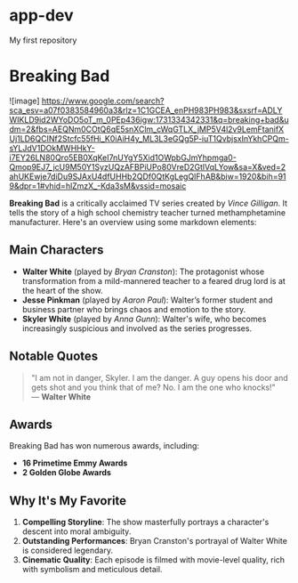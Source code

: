 # app-dev
My first repository
# Breaking Bad

![image] https://www.google.com/search?sca_esv=a07f0383584960a3&rlz=1C1GCEA_enPH983PH983&sxsrf=ADLYWIKLD9id2WYoDO5oT_m_0PEp436igw:1731334342331&q=breaking+bad&udm=2&fbs=AEQNm0COtQ6qE5snXClm_cWqGTLX_jMP5V4l2v9LemFtanifXUj1LD6QCINf2Stcfc55fHi_K0iAiH4y_ML3L3eGQg5P-iuT1QvbjsxInYkhCPQm-sYLJdV1DOkMWHHkY-i7EY26LN80Qro5EB0XqKeI7nUYgY5Xid1OWpbGJmYhpmga0-Qmop9EJ7_jcU9M50Y1SyzUQzAFBPiUPo80VreD2GtlVqLYow&sa=X&ved=2ahUKEwje7diDu9SJAxU4dfUHHb2QDf0QtKgLegQIFhAB&biw=1920&bih=919&dpr=1#vhid=hlZmzX_-Kda3sM&vssid=mosaic

**Breaking Bad** is a critically acclaimed TV series created by *Vince Gilligan*. It tells the story of a high school chemistry teacher turned methamphetamine manufacturer. Here's an overview using some markdown elements:

## Main Characters
- **Walter White** (played by *Bryan Cranston*): The protagonist whose transformation from a mild-mannered teacher to a feared drug lord is at the heart of the show.
- **Jesse Pinkman** (played by *Aaron Paul*): Walter’s former student and business partner who brings chaos and emotion to the story.
- **Skyler White** (played by *Anna Gunn*): Walter's wife, who becomes increasingly suspicious and involved as the series progresses.

## Notable Quotes
> "I am not in danger, Skyler. I am the danger. A guy opens his door and gets shot and you think that of me? No. I am the one who knocks!"  
— **Walter White**

## Awards
Breaking Bad has won numerous awards, including:
- **16 Primetime Emmy Awards**
- **2 Golden Globe Awards**

## Why It's My Favorite

1. **Compelling Storyline**: The show masterfully portrays a character's descent into moral ambiguity.
2. **Outstanding Performances**: Bryan Cranston's portrayal of Walter White is considered legendary.
3. **Cinematic Quality**: Each episode is filmed with movie-level quality, rich with symbolism and meticulous detail.
